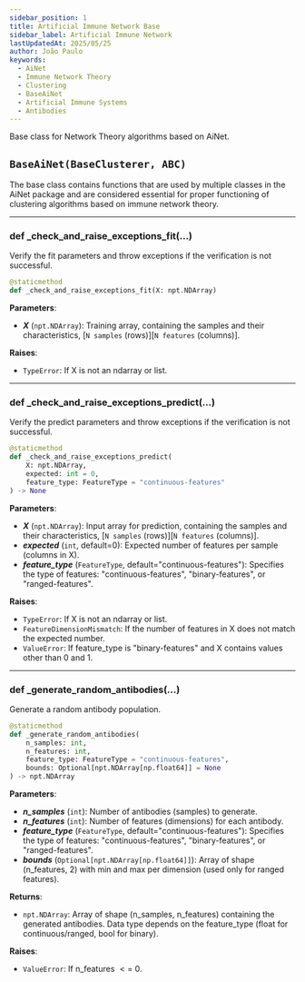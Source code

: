 ```yaml
---
sidebar_position: 1
title: Artificial Immune Network Base
sidebar_label: Artificial Immune Network
lastUpdatedAt: 2025/05/25
author: João Paulo
keywords:
  - AiNet
  - Immune Network Theory
  - Clustering
  - BaseAiNet
  - Artificial Immune Systems
  - Antibodies
---
```


Base class for Network Theory algorithms based on AiNet.

## ``BaseAiNet(BaseClusterer, ABC)``

The base class contains functions that are used by multiple classes in the AiNet package and
are considered essential for proper functioning of clustering algorithms based on immune network theory.

---

### def _check_and_raise_exceptions_fit(...)

Verify the fit parameters and throw exceptions if the verification is not successful.

```python
@staticmethod
def _check_and_raise_exceptions_fit(X: npt.NDArray)
```

**Parameters**:

* ***X*** (`npt.NDArray`): Training array, containing the samples and their characteristics, \[`N samples` (rows)]\[`N features` (columns)].

**Raises**:

* `TypeError`: If X is not an ndarray or list.

---

### def _check_and_raise_exceptions_predict(...)

Verify the predict parameters and throw exceptions if the verification is not successful.

```python
@staticmethod
def _check_and_raise_exceptions_predict(
    X: npt.NDArray,
    expected: int = 0,
    feature_type: FeatureType = "continuous-features"
) -> None
```

**Parameters**:

* ***X*** (`npt.NDArray`): Input array for prediction, containing the samples and their characteristics, \[`N samples` (rows)]\[`N features` (columns)].
* ***expected*** (`int`, default=0): Expected number of features per sample (columns in X).
* ***feature_type*** (`FeatureType`, default="continuous-features"): Specifies the type of features: "continuous-features", "binary-features", or "ranged-features".

**Raises**:

* `TypeError`: If X is not an ndarray or list.
* `FeatureDimensionMismatch`: If the number of features in X does not match the expected number.
* `ValueError`: If feature_type is "binary-features" and X contains values other than 0 and 1.

---

### def _generate_random_antibodies(...)

Generate a random antibody population.

```python
@staticmethod
def _generate_random_antibodies(
    n_samples: int,
    n_features: int,
    feature_type: FeatureType = "continuous-features",
    bounds: Optional[npt.NDArray[np.float64]] = None
) -> npt.NDArray
```

**Parameters**:

* ***n_samples*** (`int`): Number of antibodies (samples) to generate.
* ***n_features*** (`int`): Number of features (dimensions) for each antibody.
* ***feature_type*** (`FeatureType`, default="continuous-features"): Specifies the type of features: "continuous-features", "binary-features", or "ranged-features".
* ***bounds*** (`Optional[npt.NDArray[np.float64]]`): Array of shape (n_features, 2) with min and max per dimension (used only for ranged features).

**Returns**:

* `npt.NDArray`: Array of shape (n_samples, n_features) containing the generated antibodies.
  Data type depends on the feature_type (float for continuous/ranged, bool for binary).

**Raises**:

* `ValueError`: If n_features $<=$ 0.
